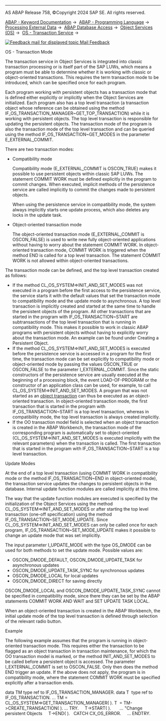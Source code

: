   

* * *

AS ABAP Release 758, ©Copyright 2024 SAP SE. All rights reserved.

[ABAP - Keyword Documentation](javascript:call_link\('abenabap.htm'\)) →  [ABAP - Programming Language](javascript:call_link\('abenabap_reference.htm'\)) →  [Processing External Data](javascript:call_link\('abenabap_language_external_data.htm'\)) →  [ABAP Database Access](javascript:call_link\('abendb_access.htm'\)) →  [Object Services (OS)](javascript:call_link\('abenabap_object_services.htm'\)) →  [OS - Transaction Service](javascript:call_link\('abenabap_object_services_transact.htm'\)) → 

 [![](Mail.gif?object=Mail.gif "Feedback mail for displayed topic") Mail Feedback](mailto:f1_help@sap.com?subject=Feedback%20on%20ABAP%20Documentation&body=Document:%20OS%20-%20Transaction%20Mode%2C%20ABENOS_TRANSACTION_MODE%2C%20758%0D%0A%0D%0AError:%0D%0A%0D%0A%0D%0A%0D%0ASuggestion%20for%20improvement:)

OS - Transaction Mode

The transaction service in Object Services is integrated into classic transaction processing or is itself part of the SAP LUWs, which means a program must be able to determine whether it is working with classic or object-oriented transactions. This requires the term transaction mode to be introduced, which can be specified once for each program.

Each program working with persistent objects has a transaction mode that is defined either explicitly or implicitly when the Object Services are initialized. Each program also has a top level transaction (a transaction object whose reference can be obtained using the method IF\_OS\_TRANSACTION\_MANAGER~GET\_TOP\_TRANSACTION) while it is working with persistent objects. The top level transaction is responsible for updating the persistent objects. The transaction mode of the program is also the transaction mode of the top level transaction and can be queried using the method IF\_OS\_TRANSACTION~GET\_MODES in the parameter E\_EXTERNAL\_COMMIT.

There are two transaction modes:

-   Compatibility mode
    
    Compatibility mode (E\_EXTERNAL\_COMMIT is OSCON\_TRUE) makes it possible to use persistent objects within classic SAP LUWs. The statement COMMIT WORK must be defined explicitly in the program to commit changes. When executed, implicit methods of the persistence service are called implicitly to commit the changes made to persistent objects.
    
    When using the persistence service in compatibility mode, the system always implicitly starts one update process, which also deletes any locks in the update task.
    
-   Object-oriented transaction mode
    
    The object-oriented transaction mode (E\_EXTERNAL\_COMMIT is OSCON\_FALSE) is used to write new fully object-oriented applications without having to worry about the statement COMMIT WORK. In object-oriented transaction mode, COMMIT WORK is triggered when the method END is called for a top level transaction. The statement COMMIT WORK is not allowed within object-oriented transactions.
    

The transaction mode can be defined, and the top level transaction created as follows:

-   If the method CL\_OS\_SYSTEM=>INIT\_AND\_SET\_MODES was not executed in a program before the first access to the persistence service, the service starts it with the default values that set the transaction mode to compatibility mode and the update mode to asynchronous. A top level transaction is implicitly created and started at the same time to handle the persistent objects of the program. All other transactions that are started in the program with IF\_OS\_TRANSACTION~START are subtransactions of the top level transaction that is running in compatibility mode. This makes it possible to work in classic ABAP programs with persistent objects without having to explicitly worry about the transaction mode. An example can be found under Creating a Persistent Object.
-   If the method CL\_OS\_SYSTEM=>INIT\_AND\_SET\_MODES is executed before the persistence service is accessed in a program for the first time, the transaction mode can be set explicitly to compatibility mode or object-oriented mode by passing the values OSCON\_TRUE or OSCON\_FALSE to the parameter I\_EXTERNAL\_COMMIT. Since the static constructors of the persistence service are usually executed at the beginning of a processing block, the event LOAD-OF-PROGRAM or the constructor of an application class can be used, for example, to call CL\_OS\_SYSTEM=>INIT\_AND\_SET\_MODES. A program that was not started as an [object transaction](javascript:call_link\('abenoo_transaction_glosry.htm'\) "Glossary Entry") can thus be executed as an object-oriented transaction. In object-oriented transaction mode, the first transaction that is started in the program with IF\_OS\_TRANSACTION~START is a top level transaction, whereas in compatibility mode, the top level transaction is always created implicitly.
-   If the OO transaction model field is selected when an object transaction is created in the ABAP Workbench, the transaction mode of the corresponding program is automatically set to object-oriented (CL\_OS\_SYSTEM=>INIT\_AND\_SET\_MODES is executed implicitly with the relevant parameters) when the transaction is called. The first transaction that is started in the program with IF\_OS\_TRANSACTION~START is a top level transaction.

Update Modes   

At the end of a top level transaction (using COMMIT WORK in compatibility mode or the method IF\_OS\_TRANSACTION~END in object-oriented mode), the transaction service updates the changes to persistent objects in the database. Internal update function modules are called implicitly at this time.

The way that the update function modules are executed is specified by the initialization of the Object Services using the method CL\_OS\_SYSTEM=>INIT\_AND\_SET\_MODES or after starting the top level transaction (one-off specification) using the method IF\_OS\_TRANSACTION~SET\_MODE\_UPDATE. Since CL\_OS\_SYSTEM=>INIT\_AND\_SET\_MODES can only be called once for each program, IF\_OS\_TRANSACTION~SET\_MODE\_UPDATE makes it possible to change an update mode that was set implicitly.

The input parameter I\_UPDATE\_MODE with the type OS\_DMODE can be used for both methods to set the update mode. Possible values are:

-   OSCON\_DMODE\_DEFAULT, OSCON\_DMODE\_UPDATE\_TASK for asynchronous updates
-   OSCON\_DMODE\_UPDATE\_TASK\_SYNC for synchronous updates
-   OSCON\_DMODE\_LOCAL for local updates
-   OSCON\_DMODE\_DIRECT for saving directly

OSCON\_DMODE\_LOCAL and OSCON\_DMODE\_UPDATE\_TASK\_SYNC cannot be specified in compatibility mode, since there they can be set by the ABAP statements COMMIT WORK AND WAIT and SET UPDATE TASK LOCAL.

When an object-oriented transaction is created in the ABAP Workbench, the initial update mode of the top level transaction is defined through selection of the relevant radio button.

Example

The following example assumes that the program is running in object-oriented transaction mode. This requires either the transaction to be flagged as an object transaction in transaction maintenance, for which the OO transaction model is marked, or the method INIT\_AND\_SET\_MODES to be called before a persistent object is accessed. The parameter I\_EXTERNAL\_COMMIT is set to OSCON\_FALSE. Only then does the method END trigger an update. If the above does not apply, the program is in compatibility mode, where the statement COMMIT WORK must be specified explicitly after a transaction ends.

data TM type ref to IF\_OS\_TRANSACTION\_MANAGER.
data T  type ref to IF\_OS\_TRANSACTION.
...
TM = CL\_OS\_SYSTEM=>GET\_TRANSACTION\_MANAGER( ).
T  = TM->CREATE\_TRANSACTION( ).
...
TRY.
    T->START( ).
      ... "Change persistent Objects
    T->END( ).
  CATCH CX\_OS\_ERROR.
    ...
ENDTRY.